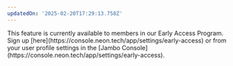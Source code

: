 ```yaml
---
updatedOn: '2025-02-20T17:29:13.758Z'
---
```


<Admonition type="comingSoon" title="Feature coming soon">
This feature is currently available to members in our Early Access Program. Sign up [here](https://console.neon.tech/app/settings/early-access) or from your user profile settings in the [Jambo Console](https://console.neon.tech/app/settings/early-access).
</Admonition>
